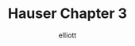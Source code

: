 ---
author: elliott
layout: post
title: "Hauser Chapter 3"
categories: reading
link: http://ils.unc.edu/~eah13/textbook/07-files.html
---